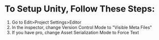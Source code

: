 # To Setup Unity, Follow These Steps:

1. Go to Edit>Project Settings>Editor
2. In the inspector, change Version Control Mode to "Visible Meta Files"
3. If you have pro, change Asset Serialization Mode to Force Text
